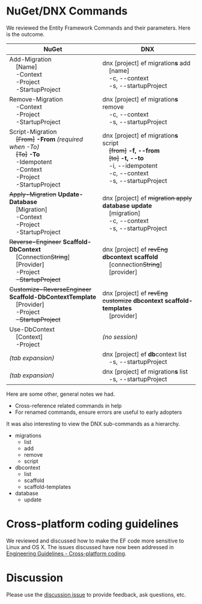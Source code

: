 # NuGet/DNX Commands

We reviewed the Entity Framework Commands and their parameters. Here is the outcome.

NuGet | DNX
----- | ---
Add-Migration<br />&nbsp;&nbsp;&nbsp;&nbsp;[Name]<br />&nbsp;&nbsp;&nbsp;&nbsp;-Context<br />&nbsp;&nbsp;&nbsp;&nbsp;-Project<br />&nbsp;&nbsp;&nbsp;&nbsp;-StartupProject | dnx [project] ef migration**s** add<br />&nbsp;&nbsp;&nbsp;&nbsp;[name]<br />&nbsp;&nbsp;&nbsp;&nbsp;-c, --context<br />&nbsp;&nbsp;&nbsp;&nbsp;-s, --startupProject
Remove-Migration<br />&nbsp;&nbsp;&nbsp;&nbsp;-Context<br />&nbsp;&nbsp;&nbsp;&nbsp;-Project<br />&nbsp;&nbsp;&nbsp;&nbsp;-StartupProject | dnx [project] ef migration**s** remove<br />&nbsp;&nbsp;&nbsp;&nbsp;-c, --context<br />&nbsp;&nbsp;&nbsp;&nbsp;-s, --startupProject
Script-Migration<br />&nbsp;&nbsp;&nbsp;&nbsp;~~[From]~~ **-From** *(required when -To)*<br />&nbsp;&nbsp;&nbsp;&nbsp;~~[To]~~ **-To**<br />&nbsp;&nbsp;&nbsp;&nbsp;-Idempotent<br />&nbsp;&nbsp;&nbsp;&nbsp;-Context<br />&nbsp;&nbsp;&nbsp;&nbsp;-Project<br />&nbsp;&nbsp;&nbsp;&nbsp;-StartupProject | dnx [project] ef migration**s** script<br />&nbsp;&nbsp;&nbsp;&nbsp;~~[from]~~ **-f, --from**<br />&nbsp;&nbsp;&nbsp;&nbsp;~~[to]~~ **-t, --to**<br />&nbsp;&nbsp;&nbsp;&nbsp;-i, --idempotent<br />&nbsp;&nbsp;&nbsp;&nbsp;-c, --context<br />&nbsp;&nbsp;&nbsp;&nbsp;-s, --startupProject
~~Apply-Migration~~ **Update-Database**<br />&nbsp;&nbsp;&nbsp;&nbsp;[Migration]<br />&nbsp;&nbsp;&nbsp;&nbsp;-Context<br />&nbsp;&nbsp;&nbsp;&nbsp;-Project<br />&nbsp;&nbsp;&nbsp;&nbsp;-StartupProject | dnx [project] ef ~~migration apply~~ **database update**<br />&nbsp;&nbsp;&nbsp;&nbsp;[migration]<br />&nbsp;&nbsp;&nbsp;&nbsp;-c, --context<br />&nbsp;&nbsp;&nbsp;&nbsp;-s, --startupProject
~~Reverse-Engineer~~ **Scaffold-DbContext**<br />&nbsp;&nbsp;&nbsp;&nbsp;[Connection~~String~~]<br />&nbsp;&nbsp;&nbsp;&nbsp;[Provider]<br />&nbsp;&nbsp;&nbsp;&nbsp;-Project<br />&nbsp;&nbsp;&nbsp;&nbsp;~~-StartupProject~~ | dnx [project] ef ~~revEng~~ **dbcontext scaffold**<br />&nbsp;&nbsp;&nbsp;&nbsp;[connection~~String~~]<br />&nbsp;&nbsp;&nbsp;&nbsp;[provider]
~~Customize-ReverseEngineer~~ **Scaffold-DbContextTemplate**<br />&nbsp;&nbsp;&nbsp;&nbsp;[Provider]<br />&nbsp;&nbsp;&nbsp;&nbsp;-Project<br />&nbsp;&nbsp;&nbsp;&nbsp;~~-StartupProject~~ | dnx [project] ef ~~revEng customize~~ **dbcontext scaffold-templates**<br />&nbsp;&nbsp;&nbsp;&nbsp;[provider]
Use-DbContext<br />&nbsp;&nbsp;&nbsp;&nbsp;[Context]<br />&nbsp;&nbsp;&nbsp;&nbsp;-Project | *(no session)*
*(tab expansion)* | dnx [project] ef **db**context list<br />&nbsp;&nbsp;&nbsp;&nbsp;-s, --startupProject
*(tab expansion)* | dnx [project] ef migration**s** list<br />&nbsp;&nbsp;&nbsp;&nbsp;-s, --startupProject

Here are some other, general notes we had.
* Cross-reference related commands in help
* For renamed commands, ensure errors are useful to early adopters

It was also interesting to view the DNX sub-commands as a hierarchy.

* migrations
    * list
    * add
    * remove
    * script
* dbcontext
    * list
    * scaffold
    * scaffold-templates
* database
    * update

# Cross-platform coding guidelines
We reviewed and discussed how to make the EF code more sensitive to Linux and OS X. The issues discussed have now been addressed in [Engineering Guidelines - Cross-platform coding](https://github.com/aspnet/Home/wiki/Engineering-guidelines#cross-platform-coding).

# Discussion

Please use the [discussion issue](https://github.com/aspnet/EntityFramework/issues/2706) to provide feedback, ask questions, etc.